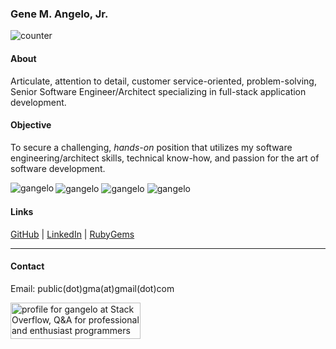 ### Gene M. Angelo, Jr.

![counter](https://en8kx5ujr7pir9h.m.pipedream.net)

#### About

Articulate, attention to detail, customer service-oriented, problem-solving, Senior Software Engineer/Architect specializing in full-stack application development.

#### Objective

To secure a challenging, _hands-on_ position that utilizes my software engineering/architect skills, technical know-how, and passion for the art of software development.


<img align="left" src="https://github-readme-stats.vercel.app/api/top-langs?username=gangelo&theme=chartreuse-dark&show_icons=true&locale=en&layout=compact" alt="gangelo" />  
<img align="center" src="https://github-readme-streak-stats.herokuapp.com?user=gangelo&theme=dark" alt="gangelo" />
<img align="center" src="https://github-readme-stats.vercel.app/api?username=gangelo&theme=chartreuse-dark&show_icons=true&locale=en" alt="gangelo" />


<img align="center" src="https://activity-graph.herokuapp.com/graph?theme=react-dark&username=gangelo" alt="gangelo" />  


#### Links
[GitHub](https://github.com/gangelo) | [LinkedIn](https://www.linkedin.com/in/geneangelo) | [RubyGems](https://rubygems.org/profiles/gangelo)

***

#### Contact
Email: public(dot)gma(at)gmail(dot)com

<a href="https://stackoverflow.com/users/416122/gangelo"><img src="https://stackoverflow.com/users/flair/416122.png?theme=dark" width="208" height="58" alt="profile for gangelo at Stack Overflow, Q&amp;A for professional and enthusiast programmers" title="profile for gangelo at Stack Overflow, Q&amp;A for professional and enthusiast programmers"></a>

